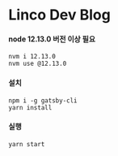 
# Linco Dev Blog

#### node 12.13.0 버전 이상 필요

```
nvm i 12.13.0
nvm use @12.13.0
```

#### 설치

```
npm i -g gatsby-cli
yarn install
```

####  실행

```
yarn start
```